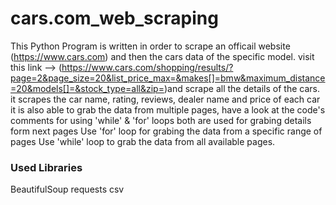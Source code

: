 # cars.com_web_scraping
This Python Program is written in order to scrape an officail website (https://www.cars.com) and then the cars data of the specific model. 
visit this link --> (https://www.cars.com/shopping/results/?page=2&page_size=20&list_price_max=&makes[]=bmw&maximum_distance=20&models[]=&stock_type=all&zip=)and scrape all the details of the cars.
it scrapes the car name, rating, reviews, dealer name and price of each car
it is also able to grab the data from multiple pages, have a look at the code's comments for using
'while' & 'for' loops both are used for grabing details form next pages
Use 'for' loop for grabing the data from a specific range of pages
Use 'while' loop to grab the data from all available pages.

### Used Libraries

BeautifulSoup
requests
csv
